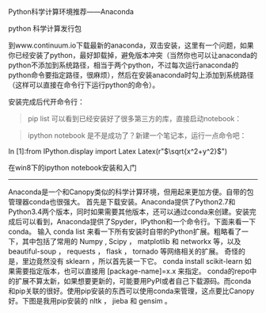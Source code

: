 Python科学计算环境推荐——Anaconda

python 科学计算发行包

到www.continuum.io下载最新的anaconda，双击安装，这里有一个问题，如果你已经安装了python，最好卸载掉，避免版本冲突（当然你也可以让anaconda的python不添加到系统路径，相当于两个python，不过每次运行anaconda的python命令要指定路径，很麻烦），然后在安装anaconda时勾上添加到系统路径（这样可以直接在命令行下运行python的命令）。

安装完成后代开命令行：

>pip list 
可以看到已经安装好了很多第三方的库，直接启动notebook：

>ipython notebook
是不是成功了？新建一个笔记本，运行一点命令吧：

In [1]:from IPython.display import Latex
            Latex(r"$\sqrt{x^2+y^2}$")
 
在win8下的ipython notebook安装和入门

--------------
Anaconda是一个和Canopy类似的科学计算环境，但用起来更加方便。自带的包管理器conda也很强大。
首先是下载安装。Anaconda提供了Python2.7和Python3.4两个版本，同时如果需要其他版本，还可以通过conda来创建。安装完成后可以看到，Anaconda提供了Spyder，IPython和一个命令行。下面来看一下conda。
输入 conda list 来看一下所有安装时自带的Python扩展。粗略看了一下，其中包括了常用的 Numpy , Scipy ， matplotlib 和 networkx 等，以及 beautiful-soup ， requests ， flask ， tornado 等网络相关的扩展。
奇怪的是，里边竟然没有 sklearn ，所以首先装一下它。
conda install scikit-learn
如果需要指定版本，也可以直接用 [package-name]=x.x 来指定。
conda的repo中的扩展不算太新，如果想要更新的，可能要用PyPI或者自己下载源码。而conda和pip关联的很好。使用pip安装的东西可以使用conda来管理，这点要比Canopy好。下图是我用pip安装的 nltk ， jieba 和 gensim 。